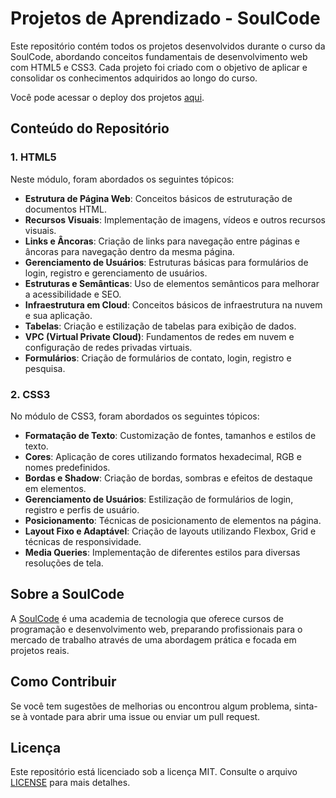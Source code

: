 # Projetos de Aprendizado - SoulCode

Este repositório contém todos os projetos desenvolvidos durante o curso da SoulCode, abordando conceitos fundamentais de desenvolvimento web com HTML5 e CSS3. Cada projeto foi criado com o objetivo de aplicar e consolidar os conhecimentos adquiridos ao longo do curso.

Você pode acessar o deploy dos projetos [aqui](https://alanasilva88.github.io/FullReactSoulCode-HTML-CSS/).

## Conteúdo do Repositório

### 1. HTML5

Neste módulo, foram abordados os seguintes tópicos:

- **Estrutura de Página Web**: Conceitos básicos de estruturação de documentos HTML.
- **Recursos Visuais**: Implementação de imagens, vídeos e outros recursos visuais.
- **Links e Âncoras**: Criação de links para navegação entre páginas e âncoras para navegação dentro da mesma página.
- **Gerenciamento de Usuários**: Estruturas básicas para formulários de login, registro e gerenciamento de usuários.
- **Estruturas e Semânticas**: Uso de elementos semânticos para melhorar a acessibilidade e SEO.
- **Infraestrutura em Cloud**: Conceitos básicos de infraestrutura na nuvem e sua aplicação.
- **Tabelas**: Criação e estilização de tabelas para exibição de dados.
- **VPC (Virtual Private Cloud)**: Fundamentos de redes em nuvem e configuração de redes privadas virtuais.
- **Formulários**: Criação de formulários de contato, login, registro e pesquisa.

### 2. CSS3

No módulo de CSS3, foram abordados os seguintes tópicos:

- **Formatação de Texto**: Customização de fontes, tamanhos e estilos de texto.
- **Cores**: Aplicação de cores utilizando formatos hexadecimal, RGB e nomes predefinidos.
- **Bordas e Shadow**: Criação de bordas, sombras e efeitos de destaque em elementos.
- **Gerenciamento de Usuários**: Estilização de formulários de login, registro e perfis de usuário.
- **Posicionamento**: Técnicas de posicionamento de elementos na página.
- **Layout Fixo e Adaptável**: Criação de layouts utilizando Flexbox, Grid e técnicas de responsividade.
- **Media Queries**: Implementação de diferentes estilos para diversas resoluções de tela.

## Sobre a SoulCode

A [SoulCode](https://soulcodeacademy.org/) é uma academia de tecnologia que oferece cursos de programação e desenvolvimento web, preparando profissionais para o mercado de trabalho através de uma abordagem prática e focada em projetos reais.

## Como Contribuir

Se você tem sugestões de melhorias ou encontrou algum problema, sinta-se à vontade para abrir uma issue ou enviar um pull request.

## Licença

Este repositório está licenciado sob a licença MIT. Consulte o arquivo [LICENSE](LICENSE) para mais detalhes.



